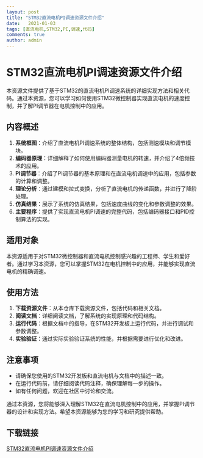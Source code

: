 ```yaml
---
layout: post
title: "STM32直流电机PI调速资源文件介绍"
date:   2021-01-03
tags: [直流电机,STM32,PI,调速,代码]
comments: true
author: admin
---
```

# STM32直流电机PI调速资源文件介绍

本资源文件提供了基于STM32的直流电机PI调速系统的详细实现方法和相关代码。通过本资源，您可以学习如何使用STM32微控制器实现直流电机的速度控制，并了解PI调节器在电机控制中的应用。

## 内容概述

1. **系统框图**：介绍了直流电机PI调速系统的整体结构，包括测速模块和调节模块。
2. **编码器原理**：详细解释了如何使用编码器测量电机的转速，并介绍了4倍频技术的应用。
3. **PI调节器**：介绍了PI调节器的基本原理和在直流电机调速中的应用，包括参数的计算和调整。
4. **理论分析**：通过建模和拉式变换，分析了直流电机的传递函数，并进行了降阶处理。
5. **仿真结果**：展示了系统的仿真结果，包括速度曲线的变化和参数调整的效果。
6. **主要程序**：提供了实现直流电机PI调速的完整代码，包括编码器接口和PID控制算法的实现。

## 适用对象

本资源适用于对STM32微控制器和直流电机控制感兴趣的工程师、学生和爱好者。通过学习本资源，您可以掌握STM32在电机控制中的应用，并能够实现直流电机的精确调速。

## 使用方法

1. **下载资源文件**：从本仓库下载资源文件，包括代码和相关文档。
2. **阅读文档**：详细阅读文档，了解系统的实现原理和代码结构。
3. **运行代码**：根据文档中的指导，在STM32开发板上运行代码，并进行调试和参数调整。
4. **实验验证**：通过实际实验验证系统的性能，并根据需要进行优化和改进。

## 注意事项

- 请确保您使用的STM32开发板和直流电机与文档中的描述一致。
- 在运行代码前，请仔细阅读代码注释，确保理解每一步的操作。
- 如有任何问题，欢迎在社区中讨论和交流。

通过本资源，您将能够深入理解STM32在直流电机控制中的应用，并掌握PI调节器的设计和实现方法。希望本资源能够为您的学习和研究提供帮助。

## 下载链接

[STM32直流电机PI调速资源文件介绍](https://pan.quark.cn/s/9d6f7b271738)